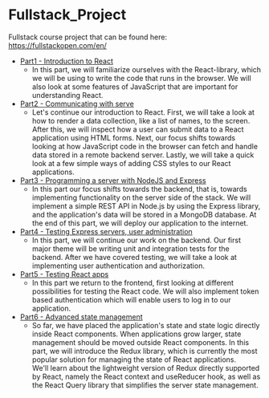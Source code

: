 # Fullstack_Project

Fullstack course project that can be found here: https://fullstackopen.com/en/

- [Part1 - Introduction to React](./part1/)   
    - In this part, we will familiarize ourselves with the React-library, which we will be using to write the code that runs in the browser. We will also look at some features of JavaScript that are important for understanding React.
- [Part2 - Communicating with serve](./part2/)
    - Let's continue our introduction to React. First, we will take a look at how to render a data collection, like a list of names, to the screen. After this, we will inspect how a user can submit data to a React application using HTML forms. Next, our focus shifts towards looking at how JavaScript code in the browser can fetch and handle data stored in a remote backend server. Lastly, we will take a quick look at a few simple ways of adding CSS styles to our React applications.
- [Part3 - Programming a server with NodeJS and Express](./part3/)
    - In this part our focus shifts towards the backend, that is, towards implementing functionality on the server side of the stack. We will implement a simple REST API in Node.js by using the Express library, and the application's data will be stored in a MongoDB database. At the end of this part, we will deploy our application to the internet.
- [Part4 - Testing Express servers, user administration](./part4/)
    - In this part, we will continue our work on the backend. Our first major theme will be writing unit and integration tests for the backend. After we have covered testing, we will take a look at implementing user authentication and authorization.
- [Part5 - Testing React apps](./part5/)
    - In this part we return to the frontend, first looking at different possibilities for testing the React code. We will also implement token based authentication which will enable users to log in to our application.
- [Part6 - Advanced state management](./part6/)
    - So far, we have placed the application's state and state logic directly inside React components. When applications grow larger, state management should be moved outside React components. In this part, we will introduce the Redux library, which is currently the most popular solution for managing the state of React applications.    
    We'll learn about the lightweight version of Redux directly supported by React, namely the React context and useReducer hook, as well as the React Query library that simplifies the server state management.
